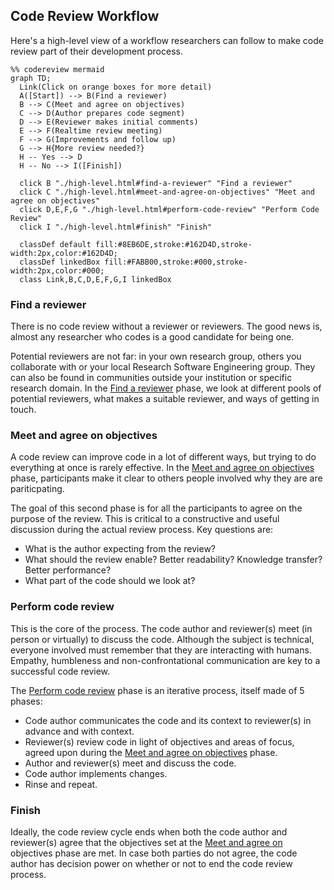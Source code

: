 ## Code Review Workflow

Here's a high-level view of a workflow researchers can follow to make code
review part of their development process.

```{mermaid}
%% codereview mermaid
graph TD;
  Link(Click on orange boxes for more detail)
  A([Start]) --> B(Find a reviewer)
  B --> C(Meet and agree on objectives)
  C --> D(Author prepares code segment)
  D --> E(Reviewer makes initial comments)
  E --> F(Realtime review meeting)
  F --> G(Improvements and follow up)
  G --> H{More review needed?}
  H -- Yes --> D
  H -- No --> I([Finish])

  click B "./high-level.html#find-a-reviewer" "Find a reviewer"
  click C "./high-level.html#meet-and-agree-on-objectives" "Meet and agree on objectives"
  click D,E,F,G "./high-level.html#perform-code-review" "Perform Code Review"
  click I "./high-level.html#finish" "Finish"

  classDef default fill:#8EB6DE,stroke:#162D4D,stroke-width:2px,color:#162D4D;
  classDef linkedBox fill:#FABB00,stroke:#000,stroke-width:2px,color:#000;
  class Link,B,C,D,E,F,G,I linkedBox
```

### Find a reviewer

There is no code review without a reviewer or reviewers. The good news is,
almost any researcher who codes is a good candidate for being
one.

Potential reviewers are not far: in your own research group, others
you collaborate with or your local Research Software Engineering
group. They can also be found in communities outside your institution
or specific research domain. In the [Find a reviewer](../../recipes/find_a_reviewer) phase, we look at
different pools of potential reviewers, what makes a suitable
reviewer, and ways of getting in touch.

### Meet and agree on objectives

A code review can improve code in a lot of different ways, but trying
to do everything at once is rarely effective. In the
[Meet and agree on objectives](../../recipes/meet_and_agree_on_objectives/)
phase, participants make it clear to others people involved why they are
are pariticpating.

The goal of this second phase is for all the participants to agree on
the purpose of the review. This is critical to a constructive and
useful discussion during the actual review process. Key questions are:
- What is the author expecting from the review?
- What should the review enable? Better readability? Knowledge
  transfer? Better performance?
- What part of the code should we look at?


### Perform code review

This is the core of the process. The code author and reviewer(s) meet
(in person or virtually) to discuss the code. Although the subject is
technical, everyone involved must remember that they are interacting
with humans. Empathy, humbleness and non-confrontational communication are
key to a successful code review.

The [Perform code review](../../recipes/perform_code_review/) phase
is an iterative process, itself made of 5 phases:
- Code author communicates the code and its context to reviewer(s) in advance and
  with context.
- Reviewer(s) review code in light of objectives and areas of focus,
  agreed upon during the [Meet and agree on objectives](../../recipes/meet_and_agree_on_objectives/) phase.
- Author and reviewer(s) meet and discuss the code.
- Code author implements changes.
- Rinse and repeat.

### Finish

Ideally, the code review cycle ends when both the code author and
reviewer(s) agree that the objectives set at the [Meet and agree
on](../../recipes/meet_and_agree_on_objectives/)
objectives phase are met. In case both parties do not agree, the code
author has decision power on whether or not to end the code review
process.
